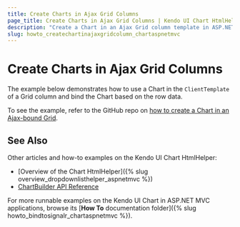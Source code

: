 ```yaml
---
title: Create Charts in Ajax Grid Columns
page_title: Create Charts in Ajax Grid Columns | Kendo UI Chart HtmlHelper
description: "Create a Chart in an Ajax Grid column template in ASP.NET MVC applications."
slug: howto_createchartinajaxgridcolumn_chartaspnetmvc
---
```


# Create Charts in Ajax Grid Columns

The example below demonstrates how to use a Chart in the `ClientTemplate` of a Grid column and bind the Chart based on the row data.

To see the example, refer to the GitHub repo on [how to create a Chart in an Ajax-bound Grid](https://github.com/telerik/ui-for-aspnet-mvc-examples/tree/master/chart/ChartInGrid).

## See Also

Other articles and how-to examples on the Kendo UI Chart HtmlHelper:

* [Overview of the Chart HtmlHelper]({% slug overview_dropdownlisthelper_aspnetmvc %})
* [ChartBuilder API Reference](/api/aspnet-mvc/Kendo.Mvc.UI.Fluent/ChartBuilder)

For more runnable examples on the Kendo UI Chart in ASP.NET MVC applications, browse its [**How To** documentation folder]({% slug howto_bindtosignalr_chartaspnetmvc %}).
